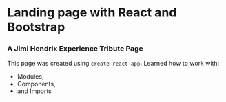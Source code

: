 # Landing page with React and Bootstrap

### A Jimi Hendrix Experience Tribute Page

This page was created using `create-react-app`.
Learned how to work with:

- Modules,
- Components,
- and Imports
